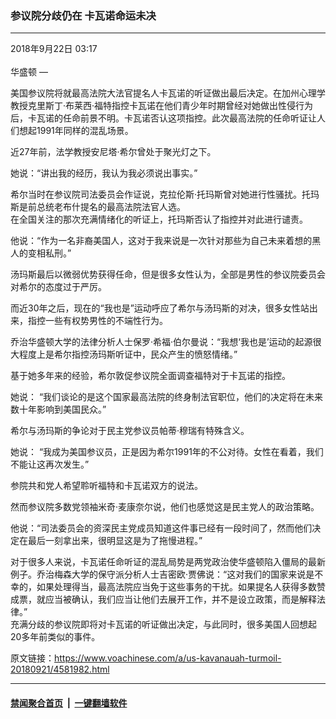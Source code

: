 ### 参议院分歧仍在  卡瓦诺命运未决
------------------------

<div class="published">
 <span class="date" title="中国时间">
  <time datetime="2018-09-22T03:17:28+08:00">
   2018年9月22日 03:17
  </time>
 </span>
</div>
<br/>
<div class="wsw">
 <span class="dateline">
  华盛顿 —
 </span>
 <p>
  美国参议院将就最高法院大法官提名人卡瓦诺的听证做出最后决定。在加州心理学教授克里斯丁·布莱西·福特指控卡瓦诺在他们青少年时期曾经对她做出性侵行为后，卡瓦诺的任命前景不明。卡瓦诺否认这项指控。此次最高法院的任命听证让人们想起1991年同样的混乱场景。
 </p>
 <p>
  近27年前，法学教授安尼塔·希尔曾处于聚光灯之下。
 </p>
 <p>
  她说：“讲出我的经历，我认为我必须说出事实。”
 </p>
 <p>
  希尔当时在参议院司法委员会作证说，克拉伦斯·托玛斯曾对她进行性骚扰。托玛斯是前总统老布什提名的最高法院法官人选。
  <br/>
  在全国关注的那次充满情绪化的听证上，托玛斯否认了指控并对此进行谴责。
 </p>
 <p>
  他说：“作为一名非裔美国人，这对于我来说是一次针对那些为自己未来着想的黑人的变相私刑。”
 </p>
 <p>
  汤玛斯最后以微弱优势获得任命，但是很多女性认为，全部是男性的参议院委员会对希尔的态度过于严厉。
 </p>
 <p>
  而近30年之后，现在的“我也是”运动呼应了希尔与汤玛斯的对决，很多女性站出来，指控一些有权势男性的不端性行为。
 </p>
 <p>
  乔治华盛顿大学的法律分析人士保罗·希福·伯尔曼说：“我想‘我也是’运动的起源很大程度上是希尔指控汤玛斯听证中，民众产生的愤怒情绪。”
 </p>
 <p>
  基于她多年来的经验，希尔敦促参议院全面调查福特对于卡瓦诺的指控。
 </p>
 <p>
  她说： “我们谈论的是这个国家最高法院的终身制法官职位，他们的决定将在未来数十年影响到美国民众。”
 </p>
 <p>
  希尔与汤玛斯的争论对于民主党参议员帕蒂·穆瑞有特殊含义。
 </p>
 <p>
  她说： “我成为美国参议员，正是因为希尔1991年的不公对待。女性在看着，我们不能让这再次发生。”
 </p>
 <p>
  参院共和党人希望聆听福特和卡瓦诺双方的说法。
 </p>
 <p>
  然而参议院多数党领袖米奇·麦康奈尔说，他们也感觉这是民主党人的政治策略。
 </p>
 <p>
  他说：“司法委员会的资深民主党成员知道这件事已经有一段时间了，然而他们决定在最后一刻拿出来，很明显这是为了拖慢进程。”
 </p>
 <p>
  对于很多人来说，卡瓦诺任命听证的混乱局势是两党政治使华盛顿陷入僵局的最新例子。乔治梅森大学的保守派分析人士吉密欧·贾佛说：“这对我们的国家来说是不幸的，如果处理得当，最高法院应当免于这些事务的干扰。如果提名人获得多数赞成票，就应当被确认，我们应当让他们去展开工作，并不是设立政策，而是解释法律。”
  <br/>
  充满分歧的参议院即将对卡瓦诺的听证做出决定，与此同时，很多美国人回想起20多年前类似的事件。
 </p>
 <p>
 </p>
</div>

原文链接：https://www.voachinese.com/a/us-kavanauah-turmoil-20180921/4581982.html


------------------------
#### [禁闻聚合首页](https://github.com/gfw-breaker/banned-news/blob/master/README.md) &nbsp;|&nbsp;  [一键翻墙软件](https://github.com/gfw-breaker/nogfw/blob/master/README.md)